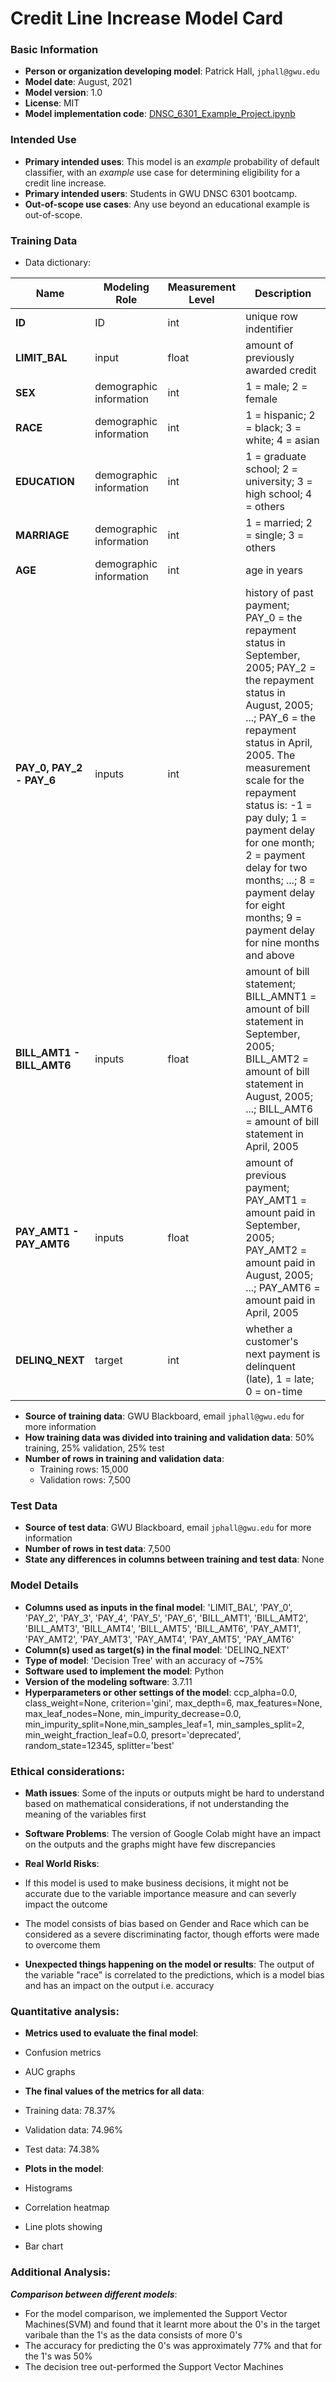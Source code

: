 # Credit Line Increase Model Card

### Basic Information

* **Person or organization developing model**: Patrick Hall, `jphall@gwu.edu`
* **Model date**: August, 2021
* **Model version**: 1.0
* **License**: MIT
* **Model implementation code**: [DNSC_6301_Example_Project.ipynb](DNSC_6301_Example_Project.ipynb)

### Intended Use
* **Primary intended uses**: This model is an *example* probability of default classifier, with an *example* use case for determining eligibility for a credit line increase.
* **Primary intended users**: Students in GWU DNSC 6301 bootcamp.
* **Out-of-scope use cases**: Any use beyond an educational example is out-of-scope.

### Training Data

* Data dictionary: 

| Name | Modeling Role | Measurement Level| Description|
| ---- | ------------- | ---------------- | ---------- |
|**ID**| ID | int | unique row indentifier |
| **LIMIT_BAL** | input | float | amount of previously awarded credit |
| **SEX** | demographic information | int | 1 = male; 2 = female
| **RACE** | demographic information | int | 1 = hispanic; 2 = black; 3 = white; 4 = asian |
| **EDUCATION** | demographic information | int | 1 = graduate school; 2 = university; 3 = high school; 4 = others |
| **MARRIAGE** | demographic information | int | 1 = married; 2 = single; 3 = others |
| **AGE** | demographic information | int | age in years |
| **PAY_0, PAY_2 - PAY_6** | inputs | int | history of past payment; PAY_0 = the repayment status in September, 2005; PAY_2 = the repayment status in August, 2005; ...; PAY_6 = the repayment status in April, 2005. The measurement scale for the repayment status is: -1 = pay duly; 1 = payment delay for one month; 2 = payment delay for two months; ...; 8 = payment delay for eight months; 9 = payment delay for nine months and above |
| **BILL_AMT1 - BILL_AMT6** | inputs | float | amount of bill statement; BILL_AMNT1 = amount of bill statement in September, 2005; BILL_AMT2 = amount of bill statement in August, 2005; ...; BILL_AMT6 = amount of bill statement in April, 2005 |
| **PAY_AMT1 - PAY_AMT6** | inputs | float | amount of previous payment; PAY_AMT1 = amount paid in September, 2005; PAY_AMT2 = amount paid in August, 2005; ...; PAY_AMT6 = amount paid in April, 2005 |
| **DELINQ_NEXT**| target | int | whether a customer's next payment is delinquent (late), 1 = late; 0 = on-time |

* **Source of training data**: GWU Blackboard, email `jphall@gwu.edu` for more information
* **How training data was divided into training and validation data**: 50% training, 25% validation, 25% test
* **Number of rows in training and validation data**:
  * Training rows: 15,000
  * Validation rows: 7,500

### Test Data
* **Source of test data**: GWU Blackboard, email `jphall@gwu.edu` for more information
* **Number of rows in test data**: 7,500
* **State any differences in columns between training and test data**: None


### Model Details
* **Columns used as inputs in the final model**: 'LIMIT_BAL', 'PAY_0', 'PAY_2', 'PAY_3', 'PAY_4', 'PAY_5', 'PAY_6', 'BILL_AMT1', 'BILL_AMT2', 'BILL_AMT3', 'BILL_AMT4', 'BILL_AMT5', 'BILL_AMT6', 'PAY_AMT1', 'PAY_AMT2', 'PAY_AMT3', 'PAY_AMT4', 'PAY_AMT5', 'PAY_AMT6'
* **Column(s) used as target(s) in the final model**: 'DELINQ_NEXT'
* **Type of model**: 'Decision Tree' with an accuracy of ~75%
* **Software used to implement the model**: Python
* **Version of the modeling software**: 3.7.11
* **Hyperparameters or other settings of the model**: ccp_alpha=0.0, class_weight=None, criterion='gini', max_depth=6, max_features=None, max_leaf_nodes=None, min_impurity_decrease=0.0, min_impurity_split=None,min_samples_leaf=1, min_samples_split=2, min_weight_fraction_leaf=0.0, presort='deprecated', random_state=12345, splitter='best'

### Ethical considerations:
* **Math issues**: Some of the inputs or outputs might be hard to understand based on mathematical considerations, if not understanding the meaning of the variables first

* **Software Problems**: The version of Google Colab might have an impact on the outputs and the graphs might have few discrepancies

* **Real World Risks**:
* If this model is used to make business decisions, it might not be accurate due to the variable importance measure and can severly impact the outcome
* The model consists of bias based on Gender and Race which can be considered as a severe discriminating factor, though efforts were made to overcome them


* **Unexpected things happening on the model or results**: The output of the variable "race" is correlated to the predictions, which is a model bias and has an impact on the output i.e. accuracy 

### Quantitative analysis:
* **Metrics used to evaluate the final model**:
* Confusion metrics
* AUC graphs

* **The final values of the metrics for all data**:
* Training data: 78.37%
* Validation data: 74.96%
* Test data: 74.38%

* **Plots in the model**:
*	Histograms
*	Correlation heatmap
*	Line plots showing 
*	Bar chart

### Additional Analysis:
***Comparison between different models***:
* For the model comparison, we implemented the Support Vector Machines(SVM) and found that it learnt more about the 0's in the target varibale than the 1's as the data consists of more 0's
* The accuracy for predicting the 0's was approximately 77% and that for the 1's was 50% 
* The decision tree out-performed the Support Vector Machines
